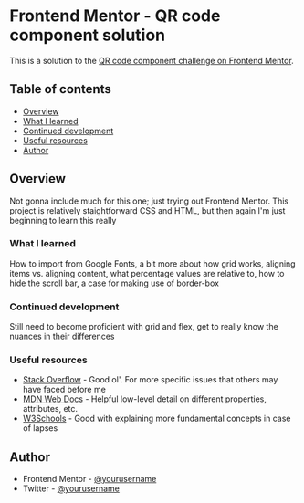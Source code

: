 # Frontend Mentor - QR code component solution

This is a solution to the [QR code component challenge on Frontend Mentor](https://www.frontendmentor.io/challenges/qr-code-component-iux_sIO_H).

## Table of contents

- [Overview](#overview)
- [What I learned](#what-i-learned)
- [Continued development](#continued-development)
- [Useful resources](#useful-resources)
- [Author](#author)

## Overview

Not gonna include much for this one; just trying out Frontend Mentor. This project is relatively staightforward CSS and HTML, but then again I'm just beginning to learn this really

### What I learned

How to import from Google Fonts, a bit more about how grid works, aligning items vs. aligning content, what percentage values are relative to, how to hide the scroll bar, a case for making use of border-box

### Continued development

Still need to become proficient with grid and flex, get to really know the nuances in their differences

### Useful resources

- [Stack Overflow](https://stackoverflow.com/) - Good ol'. For more specific issues that others may have faced before me
- [MDN Web Docs](https://developer.mozilla.org/) - Helpful low-level detail on different properties, attributes, etc.
- [W3Schools](https://www.w3schools.com/) - Good with explaining more fundamental concepts in case of lapses


## Author

- Frontend Mentor - [@yourusername](https://www.frontendmentor.io/profile/yourusername)
- Twitter - [@yourusername](https://www.twitter.com/yourusername)

